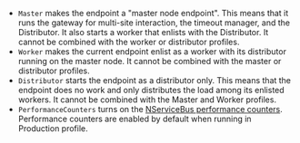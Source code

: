  * `Master` makes the endpoint a "master node endpoint". This means that it runs the gateway for multi-site interaction, the timeout manager, and the Distributor. It also starts a worker that enlists with the Distributor. It cannot be combined with the worker or distributor profiles.
 * `Worker` makes the current endpoint enlist as a worker with its distributor running on the master node. It cannot be combined with the master or distributor profiles.
 * `Distributor` starts the endpoint as a distributor only. This means that the endpoint does no work and only distributes the load among its enlisted workers. It cannot be combined with the Master and Worker profiles.
 * `PerformanceCounters` turns on the [NServiceBus performance counters](/nservicebus/operations/performance-counters.md). Performance counters are enabled by default when running in Production profile.